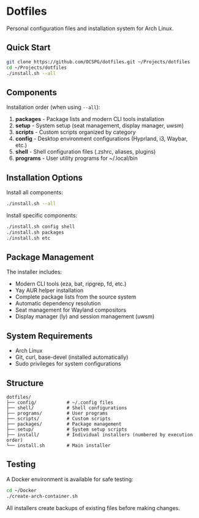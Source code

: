 # Dotfiles

Personal configuration files and installation system for Arch Linux.

## Quick Start

```bash
git clone https://github.com/OCSPG/dotfiles.git ~/Projects/dotfiles
cd ~/Projects/dotfiles
./install.sh --all
```

## Components

Installation order (when using `--all`):

1. **packages** - Package lists and modern CLI tools installation
2. **setup** - System setup (seat management, display manager, uwsm)
3. **scripts** - Custom scripts organized by category
4. **config** - Desktop environment configurations (Hyprland, i3, Waybar, etc.)
5. **shell** - Shell configuration files (.zshrc, aliases, plugins)
6. **programs** - User utility programs for ~/.local/bin

## Installation Options

Install all components:
```bash
./install.sh --all
```

Install specific components:
```bash
./install.sh config shell
./install.sh packages
./install.sh etc
```

## Package Management

The installer includes:
- Modern CLI tools (eza, bat, ripgrep, fd, etc.)
- Yay AUR helper installation  
- Complete package lists from the source system
- Automatic dependency resolution
- Seat management for Wayland compositors
- Display manager (ly) and session management (uwsm)

## System Requirements

- Arch Linux
- Git, curl, base-devel (installed automatically)
- Sudo privileges for system configurations

## Structure

```
dotfiles/
├── config/           # ~/.config files
├── shell/            # Shell configurations  
├── programs/         # User programs
├── scripts/          # Custom scripts
├── packages/         # Package management
├── setup/            # System setup scripts
├── install/          # Individual installers (numbered by execution order)
└── install.sh        # Main installer
```

## Testing

A Docker environment is available for safe testing:
```bash
cd ~/Docker
./create-arch-container.sh
```

All installers create backups of existing files before making changes.